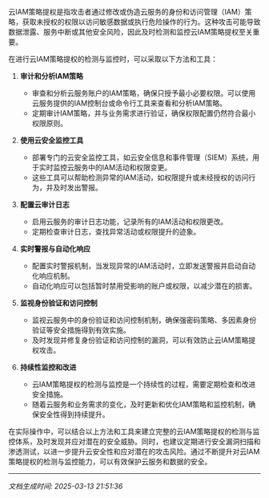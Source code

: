 云IAM策略提权是指攻击者通过修改或伪造云服务的身份和访问管理（IAM）策略，获取未授权的权限以访问敏感数据或执行危险操作的行为。这种攻击可能导致数据泄露、服务中断或其他安全风险，因此及时检测和监控云IAM策略提权至关重要。

在进行云IAM策略提权的检测与监控时，可以采取以下方法和工具：

1. **审计和分析IAM策略**
   - 审查和分析云服务账户的IAM策略，确保只授予最小必要权限。可以使用云服务提供的IAM控制台或命令行工具来查看和分析IAM策略。
   - 定期审计IAM策略，并与业务需求进行验证，确保权限配置仍然符合最小权限原则。

2. **使用云安全监控工具**
   - 部署专门的云安全监控工具，如云安全信息和事件管理（SIEM）系统，用于实时监控云服务中的IAM活动和权限变更。
   - 这些工具可以帮助检测异常的IAM活动，如权限提升或未经授权的访问行为，并及时发出警报。

3. **配置云审计日志**
   - 启用云服务的审计日志功能，记录所有的IAM活动和权限更改。
   - 定期检查审计日志，查找异常活动或权限提升的迹象。

4. **实时警报与自动化响应**
   - 配置实时警报机制，当发现异常的IAM活动时，立即发送警报并启动自动化响应机制。
   - 自动化响应可以包括暂时禁用受影响的账户或权限，以减少潜在的损害。

5. **监视身份验证和访问控制**
   - 监视云服务中的身份验证和访问控制机制，确保强密码策略、多因素身份验证等安全措施得到有效实施。
   - 及时发现并修复身份验证和访问控制的漏洞，可以有效防止云IAM策略提权攻击。

6. **持续性监控和改进**
   - 云IAM策略提权的检测与监控是一个持续性的过程，需要定期检查和改进安全措施。
   - 随着云服务和业务需求的变化，及时更新和优化IAM策略和监控机制，确保安全性得到持续提升。

在实际操作中，可以结合以上方法和工具来建立完整的云IAM策略提权的检测与监控体系，及时发现并应对潜在的安全威胁。同时，也建议定期进行安全漏洞扫描和渗透测试，以进一步提升云安全性和应对潜在的攻击风险。通过不断提升对云IAM策略提权的检测与监控能力，可以有效保护云服务和数据的安全。

---

*文档生成时间: 2025-03-13 21:51:36*
